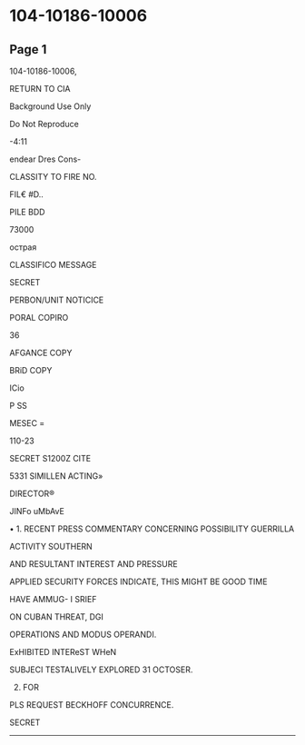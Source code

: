 # 104-10186-10006

## Page 1

104-10186-10006,

RETURN TO CIA

Background Use Only

Do Not Reproduce

-4:11

endear Dres Cons-

CLASSITY TO FIRE NO.

FIL€ #D..

PILE BDD

73000

острая

CLASSIFICO MESSAGE

SECRET

PERBON/UNIT NOTICICE

PORAL COPIRO

36

AFGANCE COPY

BRiD COPY

ICio

P SS

MESEC =

110-23

SECRET S1200Z CITE

5331 SIMILLEN ACTING»

DIRECTOR®

JINFo uMbAvE

• 1. RECENT PRESS COMMENTARY CONCERNING POSSIBILITY GUERRILLA

ACTIVITY SOUTHERN

AND RESULTANT INTEREST AND PRESSURE

APPLIED SECURITY FORCES INDICATE, THIS MIGHT BE GOOD TIME

HAVE AMMUG- I SRIEF

ON CUBAN THREAT, DGI

OPERATIONS AND MODUS OPERANDI.

ExHIBITED INTEReST WHeN

SUBJECI TESTALIVELY EXPLORED 31 OCTOSER.

2. FOR

PLS REQUEST BECKHOFF CONCURRENCE.

SECRET

---

